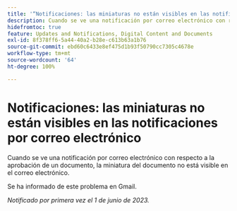 ```yaml
---
title: '“Notificaciones: las miniaturas no están visibles en las notificaciones por correo electrónico”'
description: Cuando se ve una notificación por correo electrónico con respecto a la aprobación de un documento, la miniatura del documento no está visible en el correo electrónico.
hidefromtoc: true
feature: Updates and Notifications, Digital Content and Documents
exl-id: 8f378ff6-5a44-40a2-b28e-c613b63a1b76
source-git-commit: ebd60c6433e8ef475d1b93f50790cc7305c4678e
workflow-type: tm+mt
source-wordcount: '64'
ht-degree: 100%

---
```


# Notificaciones: las miniaturas no están visibles en las notificaciones por correo electrónico

<!--

>[!NOTE]
>
>This issue was fixed on July 29, 2024.

-->

Cuando se ve una notificación por correo electrónico con respecto a la aprobación de un documento, la miniatura del documento no está visible en el correo electrónico.

Se ha informado de este problema en Gmail.

_Notificado por primera vez el 1 de junio de 2023._
